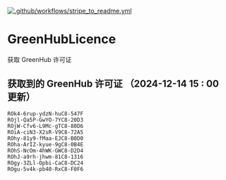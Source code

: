 [![.github/workflows/stripe_to_readme.yml](https://github.com/zjx-kimi/GreenHubLicence/actions/workflows/stripe_to_readme.yml/badge.svg)](https://github.com/zjx-kimi/GreenHubLicence/actions/workflows/stripe_to_readme.yml)
# GreenHubLicence
获取 GreenHub 许可证
## 获取到的 GreenHub 许可证 （2024-12-14 15 : 00 更新）
```
ROk4-6rup-ydzN-huC8-547F
ROjl-Qa5P-GwYO-7YC8-20D3
ROjW-Cfv6-L9Mc-gTC8-80D6
ROiA-ciN3-X2sR-V9C8-72A5
ROhy-81y9-fMaa-EJC8-B0D0
ROha-ArIZ-kyue-9gC8-0B4E
ROhS-NcOm-4hWK-GWC8-D2D4
ROhJ-a9rh-jhwm-81C8-1316
ROgy-3ZLl-Opbi-CaC8-DC24
ROgu-5v4k-pb40-RxC8-F0F6
```
